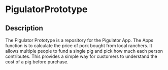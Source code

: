 # PigulatorPrototype

## Description
The Pigulator Prototype is a repository for the Pigulator App. The Apps function is to calculate the price of pork bought from local ranchers. 
It allows multiple people to fund a single pig and pick how much each person contributes. This provides a simple way for customers to understand the cost of a pig before purchase.

